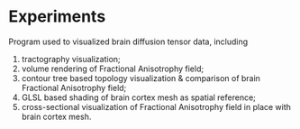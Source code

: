 # Experiments
Program used to visualized brain diffusion tensor data, including
1) tractography visualization;
2) volume rendering of Fractional Anisotrophy field;
3) contour tree based topology visualization & comparison of brain Fractional Anisotrophy field;
4) GLSL based shading of brain cortex mesh as spatial reference;
5) cross-sectional visualization of Fractional Anisotrophy field in place with brain cortex mesh.
